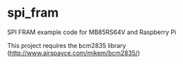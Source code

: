 # spi_fram
SPI FRAM example code for MB85RS64V and Raspberry Pi

This project requires the bcm2835 library (http://www.airspayce.com/mikem/bcm2835/)
